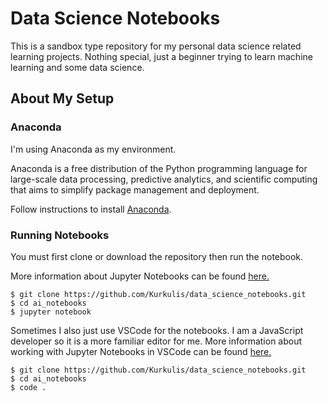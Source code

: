 # Data Science Notebooks


This is a sandbox type repository for my personal data science related learning projects. Nothing special, just a beginner trying to learn machine learning and some data science.

## About My Setup

### Anaconda

I'm using Anaconda as my environment.

Anaconda is a free distribution of the Python programming language for large-scale data processing, predictive analytics, and scientific computing that aims to simplify package management and deployment.

Follow instructions to install [Anaconda](https://docs.continuum.io/anaconda/install).

### Running Notebooks

You must first clone or download the repository then run the notebook.

More information about Jupyter Notebooks can be found [here.](http://ipython.org/notebook.html)

    $ git clone https://github.com/Kurkulis/data_science_notebooks.git
    $ cd ai_notebooks
    $ jupyter notebook

Sometimes I also just use VSCode for the notebooks. I am a JavaScript developer so it is a more familiar editor for me. More information about working with Jupyter Notebooks in VSCode can be found [here.](https://code.visualstudio.com/docs/python/jupyter-support)

    $ git clone https://github.com/Kurkulis/data_science_notebooks.git
    $ cd ai_notebooks
    $ code .
